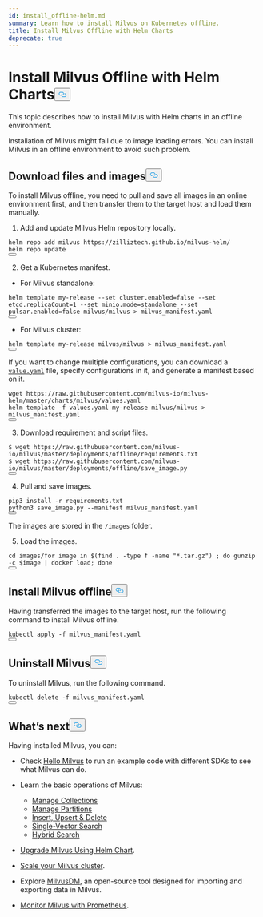 ```yaml
---
id: install_offline-helm.md
summary: Learn how to install Milvus on Kubernetes offline.
title: Install Milvus Offline with Helm Charts
deprecate: true
---
```


<h1 id="Install-Milvus-Offline-with-Helm-Charts" class="common-anchor-header">Install Milvus Offline with Helm Charts<button data-href="#Install-Milvus-Offline-with-Helm-Charts" class="anchor-icon" translate="no">
      <svg translate="no"
        aria-hidden="true"
        focusable="false"
        height="20"
        version="1.1"
        viewBox="0 0 16 16"
        width="16"
      >
        <path
          fill="#0092E4"
          fill-rule="evenodd"
          d="M4 9h1v1H4c-1.5 0-3-1.69-3-3.5S2.55 3 4 3h4c1.45 0 3 1.69 3 3.5 0 1.41-.91 2.72-2 3.25V8.59c.58-.45 1-1.27 1-2.09C10 5.22 8.98 4 8 4H4c-.98 0-2 1.22-2 2.5S3 9 4 9zm9-3h-1v1h1c1 0 2 1.22 2 2.5S13.98 12 13 12H9c-.98 0-2-1.22-2-2.5 0-.83.42-1.64 1-2.09V6.25c-1.09.53-2 1.84-2 3.25C6 11.31 7.55 13 9 13h4c1.45 0 3-1.69 3-3.5S14.5 6 13 6z"
        ></path>
      </svg>
    </button></h1><p>This topic describes how to install Milvus with Helm charts in an offline environment.</p>
<p>Installation of Milvus might fail due to image loading errors. You can install Milvus in an offline environment to avoid such problem.</p>
<h2 id="Download-files-and-images" class="common-anchor-header">Download files and images<button data-href="#Download-files-and-images" class="anchor-icon" translate="no">
      <svg translate="no"
        aria-hidden="true"
        focusable="false"
        height="20"
        version="1.1"
        viewBox="0 0 16 16"
        width="16"
      >
        <path
          fill="#0092E4"
          fill-rule="evenodd"
          d="M4 9h1v1H4c-1.5 0-3-1.69-3-3.5S2.55 3 4 3h4c1.45 0 3 1.69 3 3.5 0 1.41-.91 2.72-2 3.25V8.59c.58-.45 1-1.27 1-2.09C10 5.22 8.98 4 8 4H4c-.98 0-2 1.22-2 2.5S3 9 4 9zm9-3h-1v1h1c1 0 2 1.22 2 2.5S13.98 12 13 12H9c-.98 0-2-1.22-2-2.5 0-.83.42-1.64 1-2.09V6.25c-1.09.53-2 1.84-2 3.25C6 11.31 7.55 13 9 13h4c1.45 0 3-1.69 3-3.5S14.5 6 13 6z"
        ></path>
      </svg>
    </button></h2><p>To install Milvus offline, you need to pull and save all images in an online environment first, and then transfer them to the target host and load them manually.</p>
<ol>
<li>Add and update Milvus Helm repository locally.</li>
</ol>
<pre><code translate="no">helm repo <span class="hljs-keyword">add</span> milvus https:<span class="hljs-comment">//zilliztech.github.io/milvus-helm/</span>
helm repo update
<button class="copy-code-btn"></button></code></pre>
<ol start="2">
<li>Get a Kubernetes manifest.</li>
</ol>
<ul>
<li>For Milvus standalone:</li>
</ul>
<pre><code translate="no">helm template my-release --<span class="hljs-built_in">set</span> cluster.enabled=<span class="hljs-literal">false</span> --<span class="hljs-built_in">set</span> etcd.replicaCount=1 --<span class="hljs-built_in">set</span> minio.mode=standalone --<span class="hljs-built_in">set</span> pulsar.enabled=<span class="hljs-literal">false</span> milvus/milvus &gt; milvus_manifest.yaml
<button class="copy-code-btn"></button></code></pre>
<ul>
<li>For Milvus cluster:</li>
</ul>
<pre><code translate="no" class="language-cluster">helm template my-release milvus/milvus &gt; milvus_manifest.yaml
<button class="copy-code-btn"></button></code></pre>
<p>If you want to change multiple configurations, you can download a <a href="https://github.com/milvus-io/milvus-helm/blob/master/charts/milvus/values.yaml"><code translate="no">value.yaml</code></a> file, specify configurations in it, and generate a manifest based on it.</p>
<pre><code translate="no" class="language-bash">wget https://raw.githubusercontent.com/milvus-io/milvus-helm/master/charts/milvus/values.yaml
helm template -f values.yaml my-release milvus/milvus &gt; milvus_manifest.yaml
<button class="copy-code-btn"></button></code></pre>
<ol start="3">
<li>Download requirement and script files.</li>
</ol>
<pre><code translate="no">$ wget <span class="hljs-attr">https</span>:<span class="hljs-comment">//raw.githubusercontent.com/milvus-io/milvus/master/deployments/offline/requirements.txt</span>
$ wget <span class="hljs-attr">https</span>:<span class="hljs-comment">//raw.githubusercontent.com/milvus-io/milvus/master/deployments/offline/save_image.py</span>
<button class="copy-code-btn"></button></code></pre>
<ol start="4">
<li>Pull and save images.</li>
</ol>
<pre><code translate="no">pip3 install -r requirements.txt
python3 save_image.py --manifest milvus_manifest.yaml
<button class="copy-code-btn"></button></code></pre>
<div class="alert note">
The images are stored in the <code translate="no">/images</code> folder.
</div>
<ol start="5">
<li>Load the images.</li>
</ol>
<pre><code translate="no"><span class="hljs-built_in">cd</span> images/for image <span class="hljs-keyword">in</span> $(find . -<span class="hljs-built_in">type</span> f -name <span class="hljs-string">&quot;*.tar.gz&quot;</span>) ; <span class="hljs-keyword">do</span> gunzip -c <span class="hljs-variable">$image</span> | docker load; <span class="hljs-keyword">done</span>
<button class="copy-code-btn"></button></code></pre>
<h2 id="Install-Milvus-offline" class="common-anchor-header">Install Milvus offline<button data-href="#Install-Milvus-offline" class="anchor-icon" translate="no">
      <svg translate="no"
        aria-hidden="true"
        focusable="false"
        height="20"
        version="1.1"
        viewBox="0 0 16 16"
        width="16"
      >
        <path
          fill="#0092E4"
          fill-rule="evenodd"
          d="M4 9h1v1H4c-1.5 0-3-1.69-3-3.5S2.55 3 4 3h4c1.45 0 3 1.69 3 3.5 0 1.41-.91 2.72-2 3.25V8.59c.58-.45 1-1.27 1-2.09C10 5.22 8.98 4 8 4H4c-.98 0-2 1.22-2 2.5S3 9 4 9zm9-3h-1v1h1c1 0 2 1.22 2 2.5S13.98 12 13 12H9c-.98 0-2-1.22-2-2.5 0-.83.42-1.64 1-2.09V6.25c-1.09.53-2 1.84-2 3.25C6 11.31 7.55 13 9 13h4c1.45 0 3-1.69 3-3.5S14.5 6 13 6z"
        ></path>
      </svg>
    </button></h2><p>Having transferred the images to the target host, run the following command to install Milvus offline.</p>
<pre><code translate="no">kubectl apply -f milvus_manifest.yaml
<button class="copy-code-btn"></button></code></pre>
<h2 id="Uninstall-Milvus" class="common-anchor-header">Uninstall Milvus<button data-href="#Uninstall-Milvus" class="anchor-icon" translate="no">
      <svg translate="no"
        aria-hidden="true"
        focusable="false"
        height="20"
        version="1.1"
        viewBox="0 0 16 16"
        width="16"
      >
        <path
          fill="#0092E4"
          fill-rule="evenodd"
          d="M4 9h1v1H4c-1.5 0-3-1.69-3-3.5S2.55 3 4 3h4c1.45 0 3 1.69 3 3.5 0 1.41-.91 2.72-2 3.25V8.59c.58-.45 1-1.27 1-2.09C10 5.22 8.98 4 8 4H4c-.98 0-2 1.22-2 2.5S3 9 4 9zm9-3h-1v1h1c1 0 2 1.22 2 2.5S13.98 12 13 12H9c-.98 0-2-1.22-2-2.5 0-.83.42-1.64 1-2.09V6.25c-1.09.53-2 1.84-2 3.25C6 11.31 7.55 13 9 13h4c1.45 0 3-1.69 3-3.5S14.5 6 13 6z"
        ></path>
      </svg>
    </button></h2><p>To uninstall Milvus, run the following command.</p>
<pre><code translate="no">kubectl <span class="hljs-keyword">delete</span> -f milvus_manifest.<span class="hljs-property">yaml</span>
<button class="copy-code-btn"></button></code></pre>
<h2 id="Whats-next" class="common-anchor-header">What’s next<button data-href="#Whats-next" class="anchor-icon" translate="no">
      <svg translate="no"
        aria-hidden="true"
        focusable="false"
        height="20"
        version="1.1"
        viewBox="0 0 16 16"
        width="16"
      >
        <path
          fill="#0092E4"
          fill-rule="evenodd"
          d="M4 9h1v1H4c-1.5 0-3-1.69-3-3.5S2.55 3 4 3h4c1.45 0 3 1.69 3 3.5 0 1.41-.91 2.72-2 3.25V8.59c.58-.45 1-1.27 1-2.09C10 5.22 8.98 4 8 4H4c-.98 0-2 1.22-2 2.5S3 9 4 9zm9-3h-1v1h1c1 0 2 1.22 2 2.5S13.98 12 13 12H9c-.98 0-2-1.22-2-2.5 0-.83.42-1.64 1-2.09V6.25c-1.09.53-2 1.84-2 3.25C6 11.31 7.55 13 9 13h4c1.45 0 3-1.69 3-3.5S14.5 6 13 6z"
        ></path>
      </svg>
    </button></h2><p>Having installed Milvus, you can:</p>
<ul>
<li><p>Check <a href="/docs/it/v2.4.x/quickstart.md">Hello Milvus</a> to run an example code with different SDKs to see what Milvus can do.</p></li>
<li><p>Learn the basic operations of Milvus:</p>
<ul>
<li><a href="/docs/it/v2.4.x/manage-collections.md">Manage Collections</a></li>
<li><a href="/docs/it/v2.4.x/manage-partitions.md">Manage Partitions</a></li>
<li><a href="/docs/it/v2.4.x/insert-update-delete.md">Insert, Upsert &amp; Delete</a></li>
<li><a href="/docs/it/v2.4.x/single-vector-search.md">Single-Vector Search</a></li>
<li><a href="/docs/it/v2.4.x/multi-vector-search.md">Hybrid Search</a></li>
</ul></li>
<li><p><a href="/docs/it/v2.4.x/upgrade_milvus_cluster-helm.md">Upgrade Milvus Using Helm Chart</a>.</p></li>
<li><p><a href="/docs/it/v2.4.x/scaleout.md">Scale your Milvus cluster</a>.</p></li>
<li><p>Explore <a href="/docs/it/v2.4.x/migrate_overview.md">MilvusDM</a>, an open-source tool designed for importing and exporting data in Milvus.</p></li>
<li><p><a href="/docs/it/v2.4.x/monitor.md">Monitor Milvus with Prometheus</a>.</p></li>
</ul>
